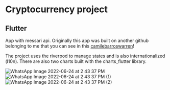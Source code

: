 # Cryptocurrency project 

Flutter
---
App with messari api. 
Originally this app was built on another github belonging to me that you can see in this [camilebarroswarren](https://github.com/camilebarroswarren)!

The project uses the riverpod to manage states and is also internationalized (l10n).
There are also two charts built with the charts_flutter library.

![WhatsApp Image 2022-06-24 at 2 43 37 PM](https://user-images.githubusercontent.com/88804280/175614443-c9191a8a-38e8-45b4-bfb1-6812118110e4.jpeg)
![WhatsApp Image 2022-06-24 at 2 43 37 PM (1)](https://user-images.githubusercontent.com/88804280/175614430-1d166c69-767b-43db-998d-91547f02491c.jpeg)
![WhatsApp Image 2022-06-24 at 2 43 37 PM (2)](https://user-images.githubusercontent.com/88804280/175614438-b9c3a073-2991-4ee2-b3b7-71bddb920c14.jpeg)
